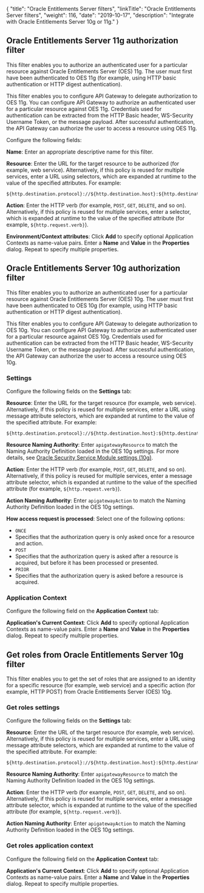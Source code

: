 {
"title": "Oracle Entitlements Server filters",
"linkTitle": "Oracle Entitlements Server filters",
"weight": 116,
"date": "2019-10-17",
"description": "Integrate with Oracle Entitlements Server 10g or 11g."
}

## Oracle Entitlements Server 11g authorization filter

This filter enables you to authorize an authenticated user for a particular resource against Oracle Entitlements Server (OES) 11g. The user must first have been authenticated to OES 11g (for example, using HTTP basic authentication or HTTP digest authentication).

This filter enables you to configure API Gateway to delegate authorization to OES 11g. You can configure API Gateway to authorize an authenticated user for a particular resource against OES 11g. Credentials used for authentication can be extracted from the HTTP Basic header, WS-Security Username Token, or the message payload. After successful authentication, the API Gateway can authorize the user to access a resource using OES 11g.

Configure the following fields:

**Name**:
Enter an appropriate descriptive name for this filter.

**Resource**:
Enter the URL for the target resource to be authorized (for example, web service). Alternatively, if this policy is reused for multiple services, enter a URL using selectors, which are expanded at runtime to the value of the specified attributes. For example:

```
${http.destination.protocol}://${http.destination.host}:${http.destination.port}${http.request.uri}
```

**Action**:
Enter the HTTP verb (for example, `POST`, `GET`, `DELETE`, and so on). Alternatively, if this policy is reused for multiple services, enter a selector, which is expanded at runtime to the value of the specified attribute (for example, `${http.request.verb}`).

**Environment/Context attributes**:
Click **Add**
to specify optional Application Contexts as name-value pairs. Enter a **Name**
and **Value**
in the **Properties**
dialog. Repeat to specify multiple properties.

## Oracle Entitlements Server 10g authorization filter

This filter enables you to authorize an authenticated user for a particular resource against Oracle Entitlements Server (OES) 10g. The user must first have been authenticated to OES 10g (for example, using HTTP basic authentication or HTTP digest authentication).

This filter enables you to configure API Gateway to delegate authorization to OES 10g. You can configure API Gateway to authorize an authenticated user for a particular resource against OES 10g. Credentials used for authentication can be extracted from the HTTP Basic header, WS-Security Username Token, or the message payload. After successful authentication, the API Gateway can authorize the user to access a resource using OES 10g.

### Settings

Configure the following fields on the **Settings**
tab:

**Resource**:
Enter the URL for the target resource (for example, web service). Alternatively, if this policy is reused for multiple services, enter a URL using message attribute selectors, which are expanded at runtime to the value of the specified attribute. For example:

```
${http.destination.protocol}://${http.destination.host}:${http.destination.port}${http.request.uri}
```

**Resource Naming Authority**:
Enter `apigatewayResource`
to match the Naming Authority Definition loaded in the OES 10g settings. For more details, see
[Oracle Security Service Module settings (10g)](/docs/apigw_poldev/security_server_settings/#configure-oracle-security-service-module-settings-10g).

**Action**:
Enter the HTTP verb (for example, `POST`, `GET`, `DELETE`, and so on). Alternatively, if this policy is reused for multiple services, enter a message attribute selector, which is expanded at runtime to the value of the specified attribute (for example, `${http.request.verb}`).

**Action Naming Authority**:
Enter `apigatewayAction`
to match the Naming Authority Definition loaded in the OES 10g settings.

**How access request is processed**:
Select one of the following options:

* `ONCE`
* Specifies that the authorization query is only asked once for a resource and action.
* `POST`
* Specifies that the authorization query is asked after a resource is acquired, but before it has been processed or presented.
* `PRIOR`
* Specifies that the authorization query is asked before a resource is acquired.

### Application Context

Configure the following field on the **Application Context**
tab:

**Application's Current Context**:
Click **Add**
to specify optional Application Contexts as name-value pairs. Enter a **Name**
and **Value**
in the **Properties**
dialog. Repeat to specify multiple properties.

## Get roles from Oracle Entitlements Server 10g filter

This filter enables you to get the set of roles that are assigned to an identity for a specific resource (for example, web service) and a specific action (for example, HTTP POST) from Oracle Entitlements Server (OES) 10g.

### Get roles settings

Configure the following fields on the **Settings**
tab:

**Resource**:
Enter the URL of the target resource (for example, web service). Alternatively, if this policy is reused for multiple services, enter a URL using message attribute selectors, which are expanded at runtime to the value of the specified attribute. For example:

```
${http.destination.protocol}://${http.destination.host}:${http.destination.port}${http.request.uri}
```

**Resource Naming Authority**:
Enter `apigatewayResource`
to match the Naming Authority Definition loaded in the OES 10g settings.

**Action**:
Enter the HTTP verb (for example, `POST`, `GET`, `DELETE`, and so on). Alternatively, if this policy is reused for multiple services, enter a message attribute selector, which is expanded at runtime to the value of the specified attribute (for example, `${http.request.verb}`).

**Action Naming Authority**:
Enter `apigatewayAction`
to match the Naming Authority Definition loaded in the OES 10g settings.

### Get roles application context

Configure the following field on the **Application Context**
tab:

**Application's Current Context**:
Click **Add**
to specify optional Application Contexts as name-value pairs. Enter a **Name**
and **Value**
in the **Properties**
dialog. Repeat to specify multiple properties.
